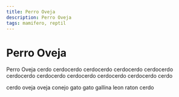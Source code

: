 ```yaml
---
title: Perro Oveja
description: Perro Oveja
tags: mamifero, reptil
---
```


# Perro Oveja

Perro Oveja cerdo cerdocerdo cerdocerdo cerdocerdo cerdocerdo cerdocerdo cerdocerdo cerdocerdo cerdocerdo cerdocerdo cerdo

cerdo oveja oveja conejo gato gato gallina leon raton cerdo